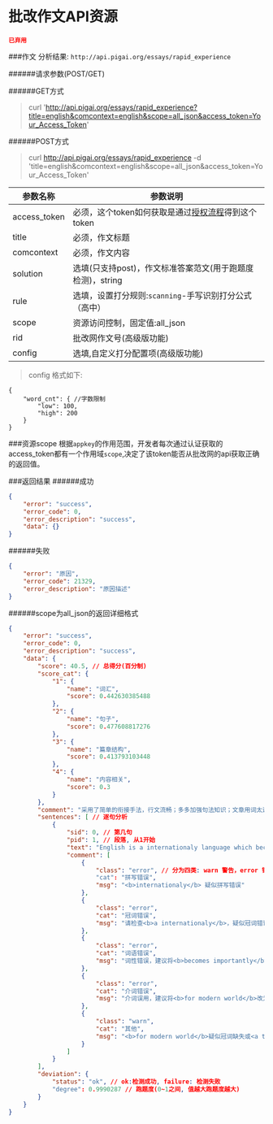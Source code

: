 # 批改作文API资源

<code style="color: red;font-weight: bold;">已弃用</code>

###作文
分析结果: `http://api.pigai.org/essays/rapid_experience`


######请求参数(POST/GET)

######GET方式
> curl 'http://api.pigai.org/essays/rapid_experience?title=english&comcontext=english&scope=all_json&access_token=Your_Access_Token'

######POST方式
> curl http://api.pigai.org/essays/rapid_experience -d 'title=english&comcontext=english&scope=all_json&access_token=Your_Access_Token'


| 参数名称 | 参数说明 |
|---|---|
| access_token | 必须，这个token如何获取是通过[授权流程](../handbooks/workflows.html)得到这个token |
| title | 必须，作文标题 |
| comcontext | 必须，作文内容 |
| solution | 选填(只支持post)，作文标准答案范文(用于跑题度检测)，string |
| rule | 选填，设置打分规则:`scanning`-手写识别打分公式（高中）|
| scope | 资源访问控制，固定值:all_json |
| rid | 批改网作文号(高级版功能) |
| config | 选填,自定义打分配置项(高级版功能) |

>config 格式如下:

```
{
    "word_cnt": { //字数限制
        "low": 100,
        "high": 200
    }
}
```

###资源scope
根据`appkey`的作用范围，开发者每次通过认证获取的access_token都有一个作用域`scope`,决定了该token能否从批改网的api获取正确的返回值。

###返回结果
######成功
```json
{
    "error": "success",
    "error_code": 0,
    "error_description": "success",
    "data": {}
}
```
######失败
```json
{
    "error": "原因",
    "error_code": 21329,
    "error_description": "原因描述"
}
```

######scope为all_json的返回详细格式

```json
{
    "error": "success",
    "error_code": 0,
    "error_description": "success",
    "data": {
        "score": 40.5, // 总得分(百分制)
        "score_cat": {
            "1": {
                "name": "词汇",
                "score": 0.442630385488
            },
            "2": {
                "name": "句子",
                "score": 0.477608817276
            },
            "3": {
                "name": "篇章结构",
                "score": 0.413793103448
            },
            "4": {
                "name": "内容相关",
                "score": 0.3
            }
        },
        "comment": "采用了简单的衔接手法，行文流畅；多多加强句法知识；文章用词太过单一，且单词拼写错误较多。",
        "sentences": [ // 逐句分析
            {
                "sid": 0, // 第几句
                "pid": 1, // 段落, 从1开始
                "text": "English is a internationaly language which becomes importantly for modern world.",
                "comment": [
                    {
                        "class": "error", // 分为四类: warn 警告，error 错误，error_trp 提示，great 好
                        "cat": "拼写错误",
                        "msg": "<b>internationaly</b> 疑似拼写错误"
                    },
                    {
                        "class": "error",
                        "cat": "冠词错误",
                        "msg": "请检查<b>a internationaly</b>，疑似冠词错误。"
                    },
                    {
                        "class": "error",
                        "cat": "词语错误",
                        "msg": "词性错误，建议将<b>becomes importantly</b>改为<b>becomes important</b>。"
                    },
                    {
                        "class": "error",
                        "cat": "介词错误",
                        "msg": "介词误用，建议将<b>for modern world</b>改为<b>in modern world</b>。"
                    },
                    {
                        "class": "warn",
                        "cat": "其他",
                        "msg": "<b>for modern world</b>疑似冠词缺失或<a target='_blank' href='http://wiki.pigai.org/index.php?doc-view-2'>可数名词单用</a>。"
                    }
                ]
            }
        ],
        "deviation": {
            "status": "ok", // ok:检测成功, failure: 检测失败
            "degree": 0.9990287 // 跑题度(0~1之间, 值越大跑题度越大)
        }
    }
}
```
